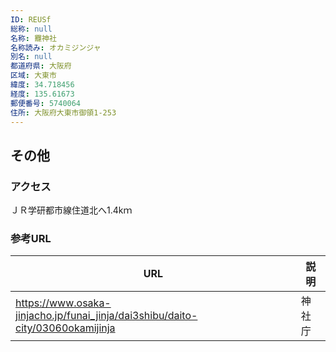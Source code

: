 ```yaml
---
ID: REUSf
総称: null
名称: 龗神社
名称読み: オカミジンジャ
別名: null
都道府県: 大阪府
区域: 大東市
緯度: 34.718456
経度: 135.61673
郵便番号: 5740064
住所: 大阪府大東市御領1-253
---
```


## その他

### アクセス

ＪＲ学研都市線住道北へ1.4kｍ

### 参考URL

| URL                                                                            | 説明   |
| ------------------------------------------------------------------------------ | ------ |
| https://www.osaka-jinjacho.jp/funai_jinja/dai3shibu/daito-city/03060okamijinja | 神社庁 |
